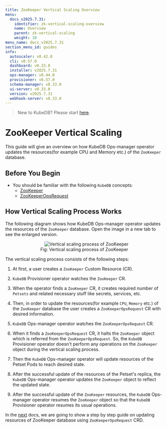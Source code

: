 ```yaml
---
title: ZooKeeper Vertical Scaling Overview
menu:
  docs_v2025.7.31:
    identifier: zk-vertical-scaling-overview
    name: Overview
    parent: zk-vertical-scaling
    weight: 10
menu_name: docs_v2025.7.31
section_menu_id: guides
info:
  autoscaler: v0.42.0
  cli: v0.57.0
  dashboard: v0.33.0
  installer: v2025.7.31
  ops-manager: v0.44.0
  provisioner: v0.57.0
  schema-manager: v0.33.0
  ui-server: v0.33.0
  version: v2025.7.31
  webhook-server: v0.33.0
---
```


> New to KubeDB? Please start [here](/docs/v2025.7.31/README).

# ZooKeeper Vertical Scaling

This guide will give an overview on how KubeDB Ops-manager operator updates the resources(for example CPU and Memory etc.) of the `ZooKeeper` database.

## Before You Begin

- You should be familiar with the following `KubeDB` concepts:
    - [ZooKeeper](/docs/v2025.7.31/guides/zookeeper/concepts/zookeeper)
    - [ZooKeeperOpsRequest](/docs/v2025.7.31/guides/zookeeper/concepts/opsrequest)

## How Vertical Scaling Process Works

The following diagram shows how KubeDB Ops-manager operator updates the resources of the `ZooKeeper` database. Open the image in a new tab to see the enlarged version.

<figure align="center">
  <img alt="Vertical scaling process of ZooKeeper" src="/docs/v2025.7.31/images/day-2-operation/zookeeper/zk-vertical-scaling.svg">
<figcaption align="center">Fig: Vertical scaling process of ZooKeeper</figcaption>
</figure>

The vertical scaling process consists of the following steps:

1. At first, a user creates a `ZooKeeper` Custom Resource (CR).

2. `KubeDB` Provisioner  operator watches the `ZooKeeper` CR.

3. When the operator finds a `ZooKeeper` CR, it creates required number of `Petsets` and related necessary stuff like secrets, services, etc.

4. Then, in order to update the resources(for example `CPU`, `Memory` etc.) of the `ZooKeeper` database the user creates a `ZooKeeperOpsRequest` CR with desired information.

5. `KubeDB` Ops-manager operator watches the `ZooKeeperOpsRequest` CR.

6. When it finds a `ZooKeeperOpsRequest` CR, it halts the `ZooKeeper` object which is referred from the `ZooKeeperOpsRequest`. So, the `KubeDB` Provisioner  operator doesn't perform any operations on the `ZooKeeper` object during the vertical scaling process.

7. Then the `KubeDB` Ops-manager operator will update resources of the Petset Pods to reach desired state.

8. After the successful update of the resources of the Petset's replica, the `KubeDB` Ops-manager operator updates the `ZooKeeper` object to reflect the updated state.

9. After the successful update  of the `ZooKeeper` resources, the `KubeDB` Ops-manager operator resumes the `ZooKeeper` object so that the `KubeDB` Provisioner  operator resumes its usual operations.

In the [next](/docs/v2025.7.31/guides/zookeeper/scaling/vertical-scaling/vertical-scaling) docs, we are going to show a step by step guide on updating resources of ZooKeeper database using `ZooKeeperOpsRequest` CRD.